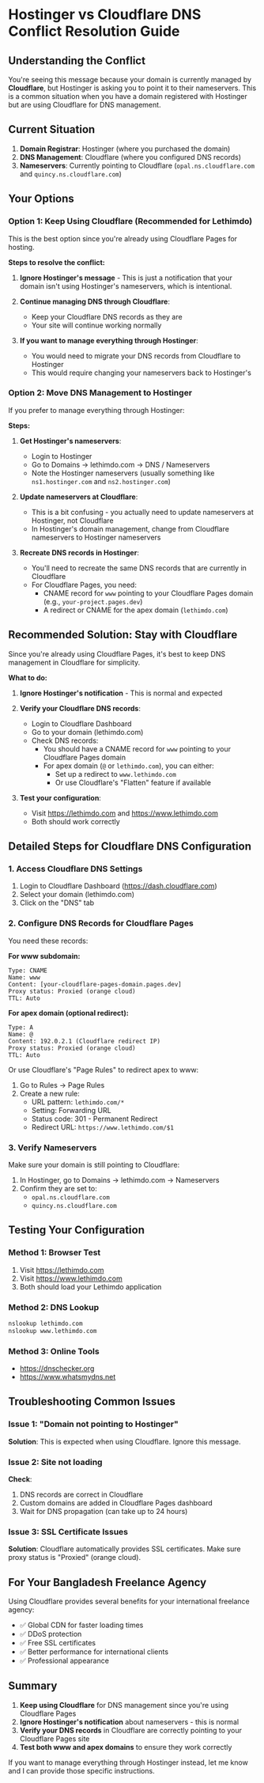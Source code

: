 # Hostinger vs Cloudflare DNS Conflict Resolution Guide

## Understanding the Conflict

You're seeing this message because your domain is currently managed by **Cloudflare**, but Hostinger is asking you to point it to their nameservers. This is a common situation when you have a domain registered with Hostinger but are using Cloudflare for DNS management.

## Current Situation

1. **Domain Registrar**: Hostinger (where you purchased the domain)
2. **DNS Management**: Cloudflare (where you configured DNS records)
3. **Nameservers**: Currently pointing to Cloudflare (`opal.ns.cloudflare.com` and `quincy.ns.cloudflare.com`)

## Your Options

### Option 1: Keep Using Cloudflare (Recommended for Lethimdo)

This is the best option since you're already using Cloudflare Pages for hosting.

**Steps to resolve the conflict:**

1. **Ignore Hostinger's message** - This is just a notification that your domain isn't using Hostinger's nameservers, which is intentional.

2. **Continue managing DNS through Cloudflare**:
   - Keep your Cloudflare DNS records as they are
   - Your site will continue working normally

3. **If you want to manage everything through Hostinger**:
   - You would need to migrate your DNS records from Cloudflare to Hostinger
   - This would require changing your nameservers back to Hostinger's

### Option 2: Move DNS Management to Hostinger

If you prefer to manage everything through Hostinger:

**Steps:**

1. **Get Hostinger's nameservers**:
   - Login to Hostinger
   - Go to Domains → lethimdo.com → DNS / Nameservers
   - Note the Hostinger nameservers (usually something like `ns1.hostinger.com` and `ns2.hostinger.com`)

2. **Update nameservers at Cloudflare**:
   - This is a bit confusing - you actually need to update nameservers at Hostinger, not Cloudflare
   - In Hostinger's domain management, change from Cloudflare nameservers to Hostinger nameservers

3. **Recreate DNS records in Hostinger**:
   - You'll need to recreate the same DNS records that are currently in Cloudflare
   - For Cloudflare Pages, you need:
     - CNAME record for `www` pointing to your Cloudflare Pages domain (e.g., `your-project.pages.dev`)
     - A redirect or CNAME for the apex domain (`lethimdo.com`)

## Recommended Solution: Stay with Cloudflare

Since you're already using Cloudflare Pages, it's best to keep DNS management in Cloudflare for simplicity.

**What to do:**

1. **Ignore Hostinger's notification** - This is normal and expected

2. **Verify your Cloudflare DNS records**:
   - Login to Cloudflare Dashboard
   - Go to your domain (lethimdo.com)
   - Check DNS records:
     - You should have a CNAME record for `www` pointing to your Cloudflare Pages domain
     - For apex domain (`@` or `lethimdo.com`), you can either:
       - Set up a redirect to `www.lethimdo.com`
       - Or use Cloudflare's "Flatten" feature if available

3. **Test your configuration**:
   - Visit https://lethimdo.com and https://www.lethimdo.com
   - Both should work correctly

## Detailed Steps for Cloudflare DNS Configuration

### 1. Access Cloudflare DNS Settings
1. Login to Cloudflare Dashboard (https://dash.cloudflare.com)
2. Select your domain (lethimdo.com)
3. Click on the "DNS" tab

### 2. Configure DNS Records for Cloudflare Pages
You need these records:

**For www subdomain:**
```
Type: CNAME
Name: www
Content: [your-cloudflare-pages-domain.pages.dev]
Proxy status: Proxied (orange cloud)
TTL: Auto
```

**For apex domain (optional redirect):**
```
Type: A
Name: @
Content: 192.0.2.1 (Cloudflare redirect IP)
Proxy status: Proxied (orange cloud)
TTL: Auto
```

Or use Cloudflare's "Page Rules" to redirect apex to www:
1. Go to Rules → Page Rules
2. Create a new rule:
   - URL pattern: `lethimdo.com/*`
   - Setting: Forwarding URL
   - Status code: 301 - Permanent Redirect
   - Redirect URL: `https://www.lethimdo.com/$1`

### 3. Verify Nameservers
Make sure your domain is still pointing to Cloudflare:
1. In Hostinger, go to Domains → lethimdo.com → Nameservers
2. Confirm they are set to:
   - `opal.ns.cloudflare.com`
   - `quincy.ns.cloudflare.com`

## Testing Your Configuration

### Method 1: Browser Test
1. Visit https://lethimdo.com
2. Visit https://www.lethimdo.com
3. Both should load your Lethimdo application

### Method 2: DNS Lookup
```cmd
nslookup lethimdo.com
nslookup www.lethimdo.com
```

### Method 3: Online Tools
- https://dnschecker.org
- https://www.whatsmydns.net

## Troubleshooting Common Issues

### Issue 1: "Domain not pointing to Hostinger"
**Solution**: This is expected when using Cloudflare. Ignore this message.

### Issue 2: Site not loading
**Check**:
1. DNS records are correct in Cloudflare
2. Custom domains are added in Cloudflare Pages dashboard
3. Wait for DNS propagation (can take up to 24 hours)

### Issue 3: SSL Certificate Issues
**Solution**: Cloudflare automatically provides SSL certificates. Make sure proxy status is "Proxied" (orange cloud).

## For Your Bangladesh Freelance Agency

Using Cloudflare provides several benefits for your international freelance agency:
- ✅ Global CDN for faster loading times
- ✅ DDoS protection
- ✅ Free SSL certificates
- ✅ Better performance for international clients
- ✅ Professional appearance

## Summary

1. **Keep using Cloudflare** for DNS management since you're using Cloudflare Pages
2. **Ignore Hostinger's notification** about nameservers - this is normal
3. **Verify your DNS records** in Cloudflare are correctly pointing to your Cloudflare Pages site
4. **Test both www and apex domains** to ensure they work correctly

If you want to manage everything through Hostinger instead, let me know and I can provide those specific instructions.
